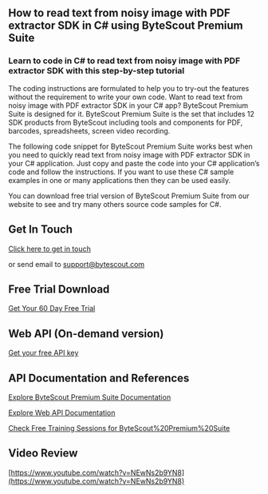 ## How to read text from noisy image with PDF extractor SDK in C# using ByteScout Premium Suite

### Learn to code in C# to read text from noisy image with PDF extractor SDK with this step-by-step tutorial

The coding instructions are formulated to help you to try-out the features without the requirement to write your own code. Want to read text from noisy image with PDF extractor SDK in your C# app? ByteScout Premium Suite is designed for it. ByteScout Premium Suite is the set that includes 12 SDK products from ByteScout including tools and components for PDF, barcodes, spreadsheets, screen video recording.

The following code snippet for ByteScout Premium Suite works best when you need to quickly read text from noisy image with PDF extractor SDK in your C# application. Just copy and paste the code into your C# application’s code and follow the instructions. If you want to use these C# sample examples in one or many applications then they can be used easily.

You can download free trial version of ByteScout Premium Suite from our website to see and try many others source code samples for C#.

## Get In Touch

[Click here to get in touch](https://bytescout.zendesk.com/hc/en-us/requests/new?subject=ByteScout%20Premium%20Suite%20Question)

or send email to [support@bytescout.com](mailto:support@bytescout.com?subject=ByteScout%20Premium%20Suite%20Question) 

## Free Trial Download

[Get Your 60 Day Free Trial](https://bytescout.com/download/web-installer?utm_source=github-readme)

## Web API (On-demand version)

[Get your free API key](https://pdf.co/documentation/api?utm_source=github-readme)

## API Documentation and References

[Explore ByteScout Premium Suite Documentation](https://bytescout.com/documentation/index.html?utm_source=github-readme)

[Explore Web API Documentation](https://pdf.co/documentation/api?utm_source=github-readme)

[Check Free Training Sessions for ByteScout%20Premium%20Suite](https://academy.bytescout.com/)

## Video Review

[https://www.youtube.com/watch?v=NEwNs2b9YN8](https://www.youtube.com/watch?v=NEwNs2b9YN8)